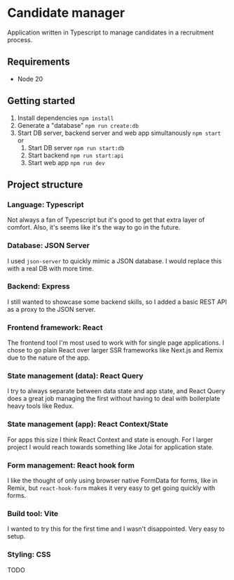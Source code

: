 # Candidate manager

Application written in Typescript to manage candidates in a recruitment process.

## Requirements

- Node 20

## Getting started

1. Install dependencies `npm install`
2. Generate a "database" `npm run create:db`
3. Start DB server, backend server and web app simultanously `npm start` or
   1. Start DB server `npm run start:db`
   2. Start backend `npm run start:api`
   3. Start web app `npm run dev`

## Project structure

### Language: Typescript

Not always a fan of Typescript but it's good to get that extra layer of comfort. Also, it's seems like it's the way to go in the future.

### Database: JSON Server

I used `json-server` to quickly mimic a JSON database. I would replace this with a real DB with more time.

### Backend: Express

I still wanted to showcase some backend skills, so I added a basic REST API as a proxy to the JSON server.

### Frontend framework: React

The frontend tool I'm most used to work with for single page applications. I chose to go plain React over larger SSR frameworks like Next.js and Remix due to the nature of the app.

### State management (data): React Query

I try to always separate between data state and app state, and React Query does a great job managing the first without having to deal with boilerplate heavy tools like Redux. 

### State management (app): React Context/State

For apps this size I think React Context and state is enough. For I larger project I would reach towards something like Jotai for application state.

### Form management: React hook form

I like the thought of only using browser native FormData for forms, like in Remix, but `react-hook-form` makes it very easy to get going quickly with forms.

### Build tool: Vite

I wanted to try this for the first time and I wasn't disappointed. Very easy to setup.

### Styling: CSS

TODO

